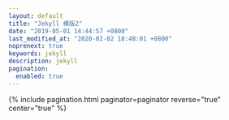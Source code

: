 ```yaml
---
layout: default 
title: "Jekyll 模版2"
date: "2019-05-01 14:44:57 +0800"
last_modified_at: "2020-02-02 18:48:01 +0800"
noprenext: true
keywords: jekyll
description: jekyll
pagination:
  enabled: true
---
```


{% include pagination.html paginator=paginator reverse="true" center="true" %}
